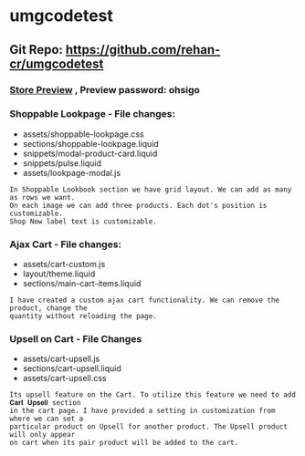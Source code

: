 # umgcodetest
## Git Repo: https://github.com/rehan-cr/umgcodetest
### [Store Preview](https://rehan-cr.myshopify.com/) , Preview password: ohsigo 
### Shoppable Lookpage - File changes:
- assets/shoppable-lookpage.css
- sections/shoppable-lookpage.liquid
- snippets/modal-product-card.liquid
- snippets/pulse.liquid
- assets/lookpage-modal.js
```
In Shoppable Lookbook section we have grid layout. We can add as many as rows we want. 
On each image we can add three products. Each dot's position is customizable. 
Shop Now label text is customizable.
```

### Ajax Cart - File changes:
- assets/cart-custom.js
- layout/theme.liquid
- sections/main-cart-items.liquid
```
I have created a custom ajax cart functionality. We can remove the product, change the 
quantity without reloading the page.
```

### Upsell on Cart - File Changes
- assets/cart-upsell.js
- sections/cart-upsell.liquid
- assets/cart-upsell.css
```
Its upsell feature on the Cart. To utilize this feature we need to add 𝐂𝐚𝐫𝐭 𝐔𝐩𝐬𝐞𝐥𝐥 section
in the cart page. I have provided a setting in customization from where we can set a 
particular product on Upsell for another product. The Upsell product will only appear 
on cart when its pair product will be added to the cart.
```
